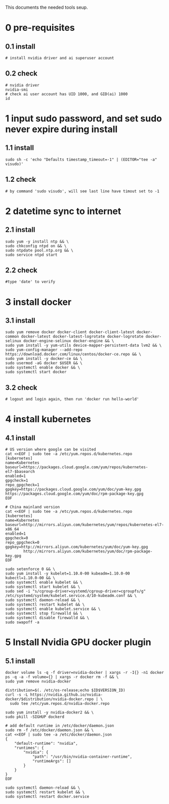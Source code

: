 This documents the needed tools seup.

# 0 pre-requisites
## 0.1 install
`# install nvidia driver and ai superuser account`

## 0.2 check
```
# nvidia driver
nvidia-smi
# check ai user account has UID 1000, and GID(ai) 1000
id
```

# 1 input sudo password, and set sudo never expire during install
## 1.1 install
`sudo sh -c 'echo "Defaults timestamp_timeout=-1" | (EDITOR="tee -a" visudo)'`
## 1.2 check
`# by command 'sudo visudo', will see last line have timout set to -1`

# 2 datetime sync to internet
## 2.1 install
```
sudo yum -y install ntp && \
sudo chkconfig ntpd on && \
sudo ntpdate pool.ntp.org && \
sudo service ntpd start
```
## 2.2 check
```#type 'date' to verify```

# 3 install docker
## 3.1 install
```
sudo yum remove docker docker-client docker-client-latest docker-common docker-latest docker-latest-logrotate docker-logrotate docker-selinux docker-engine-selinux docker-engine && \
sudo yum install -y yum-utils device-mapper-persistent-data lvm2 && \
sudo yum-config-manager --add-repo https://download.docker.com/linux/centos/docker-ce.repo && \
sudo yum install -y docker-ce && \
sudo usermod -aG docker $USER && \
sudo systemctl enable docker && \
sudo systemctl start docker
```
## 3.2 check
`# logout and login again, then run 'docker run hello-world' `


# 4 install kubernetes
## 4.1 install
```
# US version where google can be visited
cat <<EOF | sudo tee -a /etc/yum.repos.d/kubernetes.repo
[kubernetes]
name=Kubernetes
baseurl=https://packages.cloud.google.com/yum/repos/kubernetes-el7-$basearch
enabled=1
gpgcheck=1
repo_gpgcheck=1
gpgkey=https://packages.cloud.google.com/yum/doc/yum-key.gpg https://packages.cloud.google.com/yum/doc/rpm-package-key.gpg
EOF

# China mainland version
cat <<EOF | sudo tee -a /etc/yum.repos.d/kubernetes.repo
[kubernetes]
name=Kubernetes
baseurl=http://mirrors.aliyun.com/kubernetes/yum/repos/kubernetes-el7-x86_64
enabled=1
gpgcheck=0
repo_gpgcheck=0
gpgkey=http://mirrors.aliyun.com/kubernetes/yum/doc/yum-key.gpg
        http://mirrors.aliyun.com/kubernetes/yum/doc/rpm-package-key.gpg
EOF
```
```
sudo setenforce 0 && \
sudo yum install -y kubelet=1.10.0-00 kubeadm=1.10.0-00 kubectl=1.10.0-00 && \
sudo systemctl enable kubelet && \
sudo systemctl start kubelet && \
sudo sed -i "s/cgroup-driver=systemd/cgroup-driver=cgroupfs/g" /etc/systemd/system/kubelet.service.d/10-kubeadm.conf && \
sudo systemctl daemon-reload && \
sudo systemctl restart kubelet && \
sudo systemctl enable kubelet.service && \
sudo systemctl stop firewalld && \
sudo systemctl disable firewalld && \
sudo swapoff -a
```

# 5 Install Nvidia GPU docker plugin
## 5.1 install 
```
docker volume ls -q -f driver=nvidia-docker | xargs -r -I{} -n1 docker ps -q -a -f volume={} | xargs -r docker rm -f && \
sudo yum remove nvidia-docker
```
```
distribution=$(. /etc/os-release;echo $ID$VERSION_ID)
curl -s -L https://nvidia.github.io/nvidia-docker/$distribution/nvidia-docker.repo | \
  sudo tee /etc/yum.repos.d/nvidia-docker.repo
```
```
sudo yum install -y nvidia-docker2 && \
sudo pkill -SIGHUP dockerd
```

```
# add default runtime in /etc/docker/daemon.json
sudo rm -f /etc/docker/daemon.json && \
cat <<EOF | sudo tee -a /etc/docker/daemon.json
{
    "default-runtime": "nvidia",
    "runtimes": {
        "nvidia": {
            "path": "/usr/bin/nvidia-container-runtime",
            "runtimeArgs": []
        }
    }
}
EOF 
```
```
sudo systemctl daemon-reload && \
sudo systemctl restart kubelet && \
sudo systemctl restart docker.service
```


